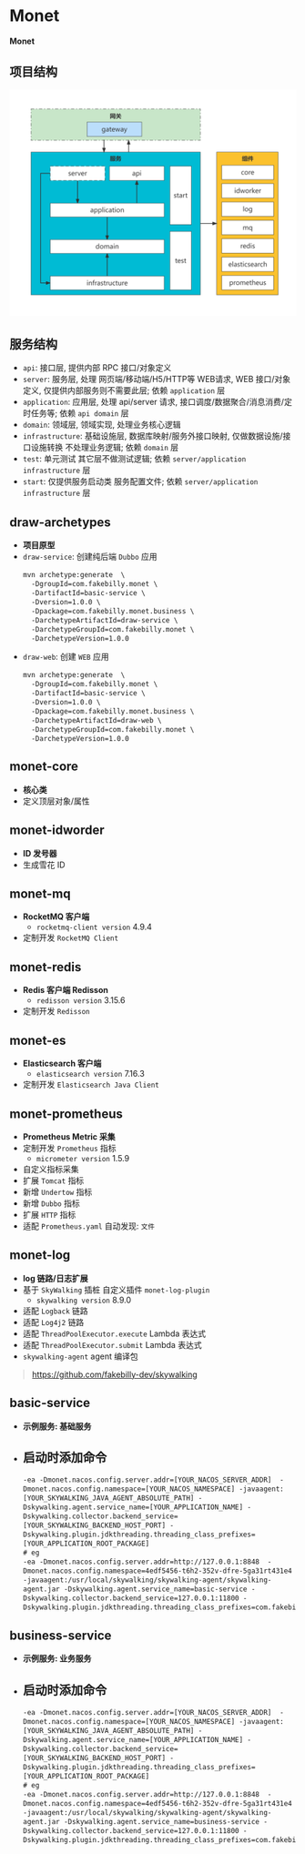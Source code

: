 # Monet
**Monet**

## 项目结构
![image](images/monet.png)

## 服务结构

- ```api```: 接口层, 提供内部 RPC 接口/对象定义
- ```server```: 服务层, 处理 网页端/移动端/H5/HTTP等 WEB请求, WEB 接口/对象定义, 仅提供内部服务则不需要此层; 依赖 ```application``` 层
- ```application```: 应用层, 处理 api/server 请求, 接口调度/数据聚合/消息消费/定时任务等; 依赖 ```api domain``` 层
- ```domain```: 领域层, 领域实现, 处理业务核心逻辑
- ```infrastructure```: 基础设施层, 数据库映射/服务外接口映射, 仅做数据设施/接口设施转换 不处理业务逻辑; 依赖 ```domain``` 层
- ```test```: 单元测试 其它层不做测试逻辑; 依赖 ```server/application infrastructure``` 层
- ```start```: 仅提供服务启动类 服务配置文件; 依赖 ```server/application infrastructure``` 层


## draw-archetypes
- **项目原型**
- ```draw-service```: 创建纯后端 ```Dubbo``` 应用
  ```
  mvn archetype:generate  \
    -DgroupId=com.fakebilly.monet \
    -DartifactId=basic-service \
    -Dversion=1.0.0 \
    -Dpackage=com.fakebilly.monet.business \
    -DarchetypeArtifactId=draw-service \
    -DarchetypeGroupId=com.fakebilly.monet \
    -DarchetypeVersion=1.0.0
  ```
- ```draw-web```: 创建 ```WEB``` 应用
  ```
  mvn archetype:generate  \
    -DgroupId=com.fakebilly.monet \
    -DartifactId=basic-service \
    -Dversion=1.0.0 \
    -Dpackage=com.fakebilly.monet.business \
    -DarchetypeArtifactId=draw-web \
    -DarchetypeGroupId=com.fakebilly.monet \
    -DarchetypeVersion=1.0.0
  ```

## monet-core
- **核心类**
- 定义顶层对象/属性

## monet-idworder
- **ID 发号器**
- 生成雪花 ID

## monet-mq
- **RocketMQ 客户端**
    - ```rocketmq-client version``` 4.9.4
- 定制开发 ```RocketMQ Client```

## monet-redis
- **Redis 客户端 Redisson**
  - ```redisson version``` 3.15.6
- 定制开发 ```Redisson```

## monet-es
- **Elasticsearch 客户端**
  - ```elasticsearch version``` 7.16.3
- 定制开发 ```Elasticsearch Java Client```

## monet-prometheus
- **Prometheus Metric 采集**
- 定制开发 ```Prometheus``` 指标
  - ```micrometer version``` 1.5.9
- 自定义指标采集
- 扩展 ```Tomcat``` 指标
- 新增 ```Undertow``` 指标
- 新增 ```Dubbo``` 指标
- 扩展 ```HTTP``` 指标
- 适配 ```Prometheus.yaml``` 自动发现: ```文件```

## monet-log
- **log 链路/日志扩展**
- 基于 ```SkyWalking``` 插桩 自定义插件 ```monet-log-plugin```
  - ```skywalking version``` 8.9.0
- 适配 ```Logback``` 链路
- 适配 ```Log4j2``` 链路
- 适配 ```ThreadPoolExecutor.execute``` Lambda 表达式
- 适配 ```ThreadPoolExecutor.submit``` Lambda 表达式
- ```skywalking-agent``` agent 编译包
> https://github.com/fakebilly-dev/skywalking

## basic-service
- **示例服务: 基础服务**
- 启动时添加命令
  - 
  ``` 
  -ea -Dmonet.nacos.config.server.addr=[YOUR_NACOS_SERVER_ADDR]  -Dmonet.nacos.config.namespace=[YOUR_NACOS_NAMESPACE] -javaagent:[YOUR_SKYWALKING_JAVA_AGENT_ABSOLUTE_PATH] -Dskywalking.agent.service_name=[YOUR_APPLICATION_NAME] -Dskywalking.collector.backend_service=[YOUR_SKYWALKING_BACKEND_HOST_PORT] -Dskywalking.plugin.jdkthreading.threading_class_prefixes=[YOUR_APPLICATION_ROOT_PACKAGE]
  # eg
  -ea -Dmonet.nacos.config.server.addr=http://127.0.0.1:8848  -Dmonet.nacos.config.namespace=4edf5456-t6h2-352v-dfre-5ga31rt431e4 -javaagent:/usr/local/skywalking/skywalking-agent/skywalking-agent.jar -Dskywalking.agent.service_name=basic-service -Dskywalking.collector.backend_service=127.0.0.1:11800 -Dskywalking.plugin.jdkthreading.threading_class_prefixes=com.fakebilly
  ```

## business-service
- **示例服务: 业务服务**
- 启动时添加命令
  - 
  ``` 
  -ea -Dmonet.nacos.config.server.addr=[YOUR_NACOS_SERVER_ADDR]  -Dmonet.nacos.config.namespace=[YOUR_NACOS_NAMESPACE] -javaagent:[YOUR_SKYWALKING_JAVA_AGENT_ABSOLUTE_PATH] -Dskywalking.agent.service_name=[YOUR_APPLICATION_NAME] -Dskywalking.collector.backend_service=[YOUR_SKYWALKING_BACKEND_HOST_PORT] -Dskywalking.plugin.jdkthreading.threading_class_prefixes=[YOUR_APPLICATION_ROOT_PACKAGE]
  # eg
  -ea -Dmonet.nacos.config.server.addr=http://127.0.0.1:8848  -Dmonet.nacos.config.namespace=4edf5456-t6h2-352v-dfre-5ga31rt431e4 -javaagent:/usr/local/skywalking/skywalking-agent/skywalking-agent.jar -Dskywalking.agent.service_name=business-service -Dskywalking.collector.backend_service=127.0.0.1:11800 -Dskywalking.plugin.jdkthreading.threading_class_prefixes=com.fakebilly
  ```
